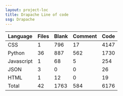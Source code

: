 ```yaml
---
layout: project-loc
title: Drapache Line of code
ssg: Drapache
---
```

<div class="table-responsive">
<table class="table">
<thead><tr>
<th>Language</th>
<th>Files</th>
<th>Blank</th>
<th>Comment</th>
<th>Code</th>
</tr></thead><tbody>
<tr><td>CSS</td><td> 1</td><td> 796</td><td> 17</td><td> 4147</td></tr>
<tr><td>Python</td><td> 36</td><td> 887</td><td> 562</td><td> 1730</td></tr>
<tr><td>Javascript</td><td> 1</td><td> 68</td><td> 5</td><td> 254</td></tr>
<tr><td>JSON</td><td> 3</td><td> 0</td><td> 0</td><td> 26</td></tr>
<tr><td>HTML</td><td> 1</td><td> 12</td><td> 0</td><td> 19</td></tr>
<tr><td>Total</td><td>42</td><td>1763</td><td>584</td><td>6176</td></tr>
</tbody></table></div>
